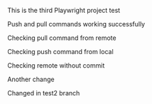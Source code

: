 This is the third Playwright project test

Push and pull commands working successfully

Checking pull command from remote

Checking push command from local

Checking remote without commit

Another change

Changed in test2 branch
